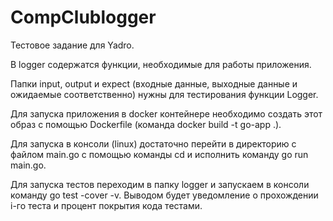 # CompClublogger
Тестовое задание для Yadro. 

В logger содержатся функции, необходимые для работы приложения.  

Папки input, output и expect (входные данные, выходные данные и ожидаемые соответственно) нужны для тестирования функции Logger.  

Для запуска приложения в docker контейнере необходимо создать этот образ с помощью Dockerfile (команда docker build -t go-app .).  

Для запуска в консоли (linux) достаточно перейти в директорию с файлом main.go с помощью команды cd и исполнить команду go run main.go.  

Для запуска тестов переходим в папку logger и запускаем в консоли команду go test -cover -v. Выводом будет уведомление о прохождении i-го теста и процент покрытия кода тестами.
